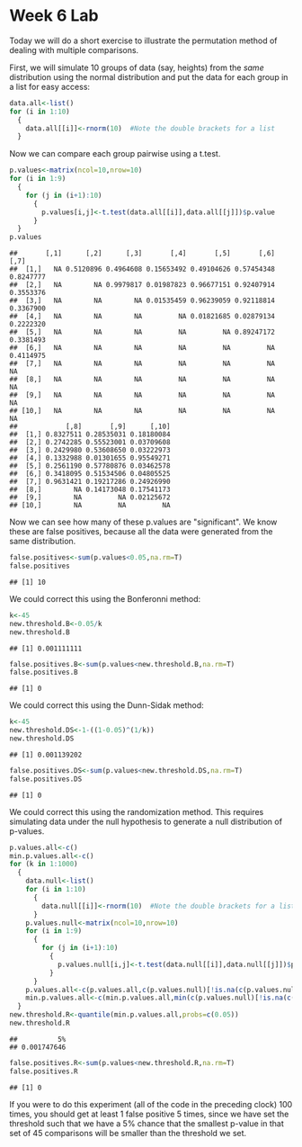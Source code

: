 Week 6 Lab
=============
  
Today we will do a short exercise to illustrate the permutation method of dealing with multiple comparisons.

First, we will simulate 10 groups of data (say, heights) from the *same* distribution using the normal distribution and put the data for each group in a list for easy access:


```r
data.all<-list()
for (i in 1:10)
  {
    data.all[[i]]<-rnorm(10)  #Note the double brackets for a list
  }
```

Now we can compare each group pairwise using a t.test.


```r
p.values<-matrix(ncol=10,nrow=10)
for (i in 1:9)
  {
    for (j in (i+1):10)
      {
        p.values[i,j]<-t.test(data.all[[i]],data.all[[j]])$p.value 
      }
  }
p.values
```

```
##       [,1]      [,2]      [,3]       [,4]       [,5]       [,6]      [,7]
##  [1,]   NA 0.5120896 0.4964608 0.15653492 0.49104626 0.57454348 0.8247777
##  [2,]   NA        NA 0.9979817 0.01987823 0.96677151 0.92407914 0.3553376
##  [3,]   NA        NA        NA 0.01535459 0.96239059 0.92118814 0.3367900
##  [4,]   NA        NA        NA         NA 0.01821685 0.02879134 0.2222320
##  [5,]   NA        NA        NA         NA         NA 0.89247172 0.3381493
##  [6,]   NA        NA        NA         NA         NA         NA 0.4114975
##  [7,]   NA        NA        NA         NA         NA         NA        NA
##  [8,]   NA        NA        NA         NA         NA         NA        NA
##  [9,]   NA        NA        NA         NA         NA         NA        NA
## [10,]   NA        NA        NA         NA         NA         NA        NA
##            [,8]       [,9]      [,10]
##  [1,] 0.8327511 0.28535031 0.18180084
##  [2,] 0.2742285 0.55523001 0.03709608
##  [3,] 0.2429980 0.53608650 0.03222973
##  [4,] 0.1332988 0.01301655 0.95549271
##  [5,] 0.2561190 0.57780876 0.03462578
##  [6,] 0.3418095 0.51534506 0.04805525
##  [7,] 0.9631421 0.19217286 0.24926990
##  [8,]        NA 0.14173048 0.17541173
##  [9,]        NA         NA 0.02125672
## [10,]        NA         NA         NA
```

Now we can see how many of these p.values are "significant". We know these are false positives, because all the data were generated from the same distribution.


```r
false.positives<-sum(p.values<0.05,na.rm=T)
false.positives
```

```
## [1] 10
```

We could correct this using the Bonferonni method:


```r
k<-45
new.threshold.B<-0.05/k
new.threshold.B
```

```
## [1] 0.001111111
```

```r
false.positives.B<-sum(p.values<new.threshold.B,na.rm=T)
false.positives.B
```

```
## [1] 0
```

We could correct this using the Dunn-Sidak method:


```r
k<-45
new.threshold.DS<-1-((1-0.05)^(1/k))
new.threshold.DS
```

```
## [1] 0.001139202
```

```r
false.positives.DS<-sum(p.values<new.threshold.DS,na.rm=T)
false.positives.DS
```

```
## [1] 0
```

We could correct this using the randomization method. This requires simulating data under the null hypothesis to generate a null distribution of p-values.



```r
p.values.all<-c()
min.p.values.all<-c()
for (k in 1:1000)
  {
    data.null<-list()
    for (i in 1:10)
      {
        data.null[[i]]<-rnorm(10)  #Note the double brackets for a list
      }
    p.values.null<-matrix(ncol=10,nrow=10)
    for (i in 1:9)
      {
        for (j in (i+1):10)
          {
            p.values.null[i,j]<-t.test(data.null[[i]],data.null[[j]])$p.value 
          }
      }
    p.values.all<-c(p.values.all,c(p.values.null)[!is.na(c(p.values.null))])
    min.p.values.all<-c(min.p.values.all,min(c(p.values.null)[!is.na(c(p.values.null))]))
  }
new.threshold.R<-quantile(min.p.values.all,probs=c(0.05))
new.threshold.R
```

```
##          5% 
## 0.001747646
```

```r
false.positives.R<-sum(p.values<new.threshold.R,na.rm=T)
false.positives.R
```

```
## [1] 0
```

If you were to do this experiment (all of the code in the preceding clock) 100 times, you should get at least 1 false positive 5 times, since we have set the threshold such that we have a 5% chance that the smallest p-value in that set of 45 comparisons will be smaller than the threshold we set.

